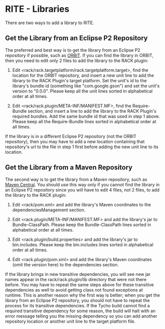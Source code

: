 # RITE - Libraries

There are two ways to add a library to RITE.

## Get the Library from an Eclipse P2 Repository

The preferred and best way is to get the library from an Eclipse P2
repository if possible, such as
[ORBIT](https://download.eclipse.org/tools/orbit/downloads/drops/R20211213173813/).
If you can find the library in ORBIT, then you need to edit only 2
files to add the library to the RACK plugin:

1. Edit <rack/rack.targetplatform/rack.targetplatform.target>, find
   the location for the ORBIT repository, and insert a new unit line
   to add the library to the RACK Plugin's target platform.  Set the
   unit's id to the library's bundle id (something like
   "com.google.gson") and set the unit's version to "0.0.0".  Please
   keep all the unit lines sorted in alphabetical order at all times.

2. Edit <rack/rack.plugin/META-INF/MANIFEST.MF>, find the
   Require-Bundle section, and insert a line to add the library to the
   RACK Plugin's required bundles.  Add the same bundle id that was
   used in step 1 above.  Please keep all the Require-Bundle lines
   sorted in alphabetical order at all times.

If the library is in a different Eclipse P2 repository (not the ORBIT
repository), then you may have to add a new location containing that
repository's url to the file in step 1 first before adding the new
unit line to its location.

## Get the Library from a Maven Repository

The second way is to get the library from a Maven repository, such as
[Maven Central](https://mvnrepository.com/repos/central).  You should
use this way only if you cannot find the library in an Eclipse P2
repository since you will have to edit 4 files, not 2 files, to add
the library to the RACK plugin:

1. Edit <rack/pom.xml> and add the library's Maven coordinates to the
   dependenciesManagement section.

2. Edit <rack.plugin/META-INF/MANIFEST.MF> and add the library's jar
   to Bundle-ClassPath.  Please keep the Bundle-ClassPath lines sorted
   in alphabetical order at all times.

3. Edit <rack.plugin/build.properties> and add the library's jar to
   bin.includes.  Please keep the bin.includes lines sorted in
   alphabetical order at all times.

4. Edit <rack.plugin/pom.xml> and add the library's Maven coordinates
   (omit the version here) to the dependencies section.

If the library brings in new transitive dependencies, you will see new
jar names appear in the rack/rack.plugin/lib directory that were not
there before.  You may have to repeat the same steps above for these
transitive dependencies as well to avoid getting class not found
exceptions at runtime.  This is another reason why the first way is
better; when you get the library from an Eclipse P2 repository, you
should not have to repeat the process for its transitive dependencies.
If the Tycho build cannot find a required transitive dependency for
some reason, the build will halt with an error message telling you the
missing dependency so you can add another repository location or
another unit line to the target platform file.
